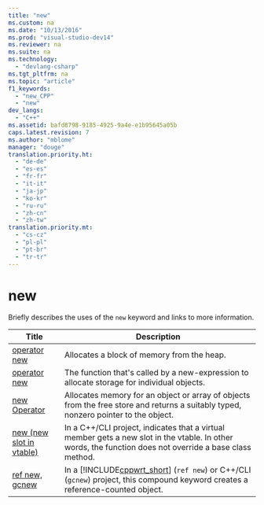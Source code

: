 ```yaml
---
title: "new"
ms.custom: na
ms.date: "10/13/2016"
ms.prod: "visual-studio-dev14"
ms.reviewer: na
ms.suite: na
ms.technology: 
  - "devlang-csharp"
ms.tgt_pltfrm: na
ms.topic: "article"
f1_keywords: 
  - "new_CPP"
  - "new"
dev_langs: 
  - "C++"
ms.assetid: bafd8798-9185-4925-9a4e-e1b95645a05b
caps.latest.revision: 7
ms.author: "mblome"
manager: "douge"
translation.priority.ht: 
  - "de-de"
  - "es-es"
  - "fr-fr"
  - "it-it"
  - "ja-jp"
  - "ko-kr"
  - "ru-ru"
  - "zh-cn"
  - "zh-tw"
translation.priority.mt: 
  - "cs-cz"
  - "pl-pl"
  - "pt-br"
  - "tr-tr"
---
```

# new
Briefly describes the uses of the `new` keyword and links to more information.  
  
|Title|Description|  
|-----------|-----------------|  
|[operator new](../Topic/operator%20new%20\(CRT\).md)|Allocates a block of memory from the heap.|  
|[operator new](../Topic/operator%20new%20\(%3Cnew%3E\).md)|The function that's called by a new-expression to allocate storage for individual objects.|  
|[new Operator](../Topic/new%20Operator%20\(C++\).md)|Allocates memory for an object or array of objects from the free store and returns a suitably typed, nonzero pointer to the object.|  
|[new (new slot in vtable)](../Topic/new%20\(new%20slot%20in%20vtable\)%20%20\(C++%20Component%20Extensions\).md)|In a C++/CLI project, indicates that a virtual member gets a new slot in the vtable. In other words, the function does not override a base class method.|  
|[ref new, gcnew](../Topic/ref%20new,%20gcnew%20%20\(C++%20Component%20Extensions\).md)|In a [!INCLUDE[cppwrt_short](../misc/includes/cppwrt_short_md.md)] (`ref new`) or C++/CLI (`gcnew`) project, this compound keyword creates a reference-counted object.|